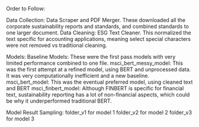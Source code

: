 Order to Follow: 

Data Collection: Data Scraper and PDF Merger. These downloaded all the corporate sustainability reports and standards, and combined standards to one larger document. 
Data Cleaning: ESG Text Cleaner. This normalized the text specific for accounting applications, meaning select special characters were not removed vs traditional cleaning.

Models: 
Baseline Models: These were the first pass models with very limited performance combined to one file. 
msci_bert_messy_model: This was the first attempt at a refined model, using BERT and unprocessed data. It was very computationally inefficient and a new baseline. 
msci_bert_model: This was the eventual preferred model, using cleaned text and BERT
msci_finbert_model: Although FINBERT is specific for financial text, sustainability reporting has a lot of non-financial aspects, which could be why it underperformed traditional BERT. 

Model Result Sampling: 
folder_v1 for model 1
folder_v2 for model 2
folder_v3 for model 3

